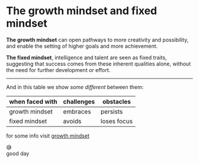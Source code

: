 # The growth mindset and fixed mindset
**The growth mindset** can open pathways to more creativity and possibility, and enable the setting of higher goals and more achievement.

**The fixed mindset**, intelligence and talent are seen as fixed traits, suggesting that success comes from these inherent qualities alone, without the need for further development or effort.
** **
And in this table we show *some different* between them:

when faced with |challenges|obstacles
---------------|----------|---------
growth mindset |embraces |persists
fixed mindset |avoids |loses focus 

for some info visit [growth mindset](https://www.atlassian.com/blog/inside-atlassian/growth-mindset)

:sweat_smile:	
good day

